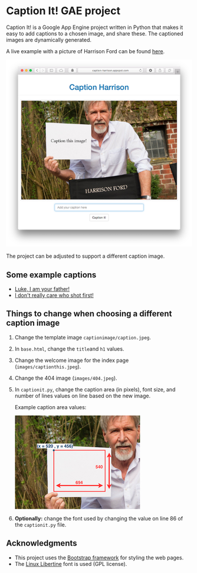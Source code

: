 # Caption It! GAE project

Caption It! is a Google App Engine project written in Python that makes it easy to add captions to a chosen image, and share these. The captioned images are dynamically generated. 

A live example with a picture of Harrison Ford can be found [here](http://caption-harrison.appspot.com).

![Caption Harrison](ScreenShot.png "Caption Harisson Ford")

The project can be adjusted to support a different caption image.

## Some example captions
- [Luke, I am your father!](http://caption-harrison.appspot.com/caption?ck=ahJzfmNhcHRpb24taGFycmlzb25yFAsSB0NhcHRpb24YgICAgN6QgQoM)
- [I don't really care who shot first!](http://caption-harrison.appspot.com/caption?ck=ahJzfmNhcHRpb24taGFycmlzb25yFAsSB0NhcHRpb24YgICAgN6MkAoM)

## Things to change when choosing a different caption image

1. Change the template image `captionimage/caption.jpeg`.
2. In `base.html`, change the `title`and `h1` values.
3. Change the welcome image for the index page (`images/captionthis.jpeg`).
4. Change the 404 image (`images/404.jpeg`).
5. In `captionit.py`, change the caption area (in pixels), font size, and number of lines values on line  based on the new image.

	Example caption area values:
	
	![Caption area](CaptionArea.png "Caption area Harisson Ford")

6. **Optionally:** change the font used by changing the value on line 86 of the `captionit.py` file.

## Acknowledgments
- This project uses the [Bootstrap framework](http://getbootstrap.com) for styling the web pages.
- The [Linux Libertine](http://www.dafont.com/linux-libertine.font) font is used (GPL license).


